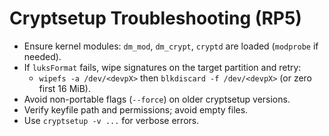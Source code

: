 # Cryptsetup Troubleshooting (RP5)

- Ensure kernel modules: `dm_mod`, `dm_crypt`, `cryptd` are loaded (`modprobe` if needed).
- If `luksFormat` fails, wipe signatures on the target partition and retry:
  - `wipefs -a /dev/<devpX>` then `blkdiscard -f /dev/<devpX>` (or zero first 16 MiB).
- Avoid non-portable flags (`--force`) on older cryptsetup versions.
- Verify keyfile path and permissions; avoid empty files.
- Use `cryptsetup -v ...` for verbose errors.
